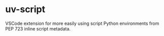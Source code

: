# uv-script
VSCode extension for more easily using script Python environments from PEP 723 inline script metadata.
